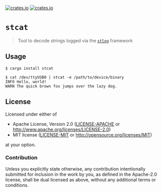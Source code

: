 [![crates.io](https://img.shields.io/crates/v/stcat.svg)](https://crates.io/crates/stcat)
[![crates.io](https://img.shields.io/crates/d/stcat.svg)](https://crates.io/crates/stcat)

# `stcat`

> Tool to decode strings logged via the [`stlog`] framework

[`stlog`]: https://crates.io/crates/stlog

## Usage

``` console
$ cargo install stcat

$ cat /dev/ttyUSB0 | stcat -e /path/to/device/binary
INFO Hello, world!
WARN The quick brown fox jumps over the lazy dog.
```

## License

Licensed under either of

- Apache License, Version 2.0 ([LICENSE-APACHE](LICENSE-APACHE) or
  http://www.apache.org/licenses/LICENSE-2.0)
- MIT license ([LICENSE-MIT](LICENSE-MIT) or http://opensource.org/licenses/MIT)

at your option.

### Contribution

Unless you explicitly state otherwise, any contribution intentionally submitted
for inclusion in the work by you, as defined in the Apache-2.0 license, shall be
dual licensed as above, without any additional terms or conditions.
